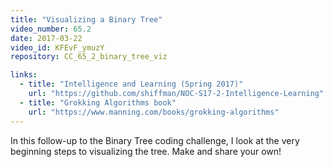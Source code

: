 ```yaml
---
title: "Visualizing a Binary Tree"
video_number: 65.2
date: 2017-03-22
video_id: KFEvF_ymuzY
repository: CC_65_2_binary_tree_viz

links:
  - title: "Intelligence and Learning (Spring 2017)"  
    url: "https://github.com/shiffman/NOC-S17-2-Intelligence-Learning"
  - title: "Grokking Algorithms book"  
    url: "https://www.manning.com/books/grokking-algorithms"
---
```


In this follow-up to the Binary Tree coding challenge, I look at the very beginning steps to visualizing the tree. Make and share your own!
